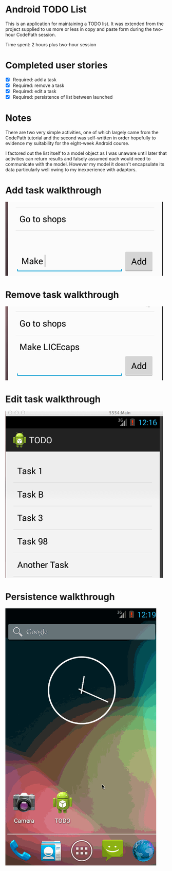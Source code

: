 Android TODO List
=================

This is an application for maintaining a TODO list. It was extended from the project supplied to us more or less in copy and paste form during the two-hour CodePath session.

Time spent: 2 hours plus two-hour session

# Completed user stories

* [x] Required: add a task
* [x] Required: remove a task
* [x] Required: edit a task
* [x] Required: persistence of list between launched

# Notes

There are two very simple activities, one of which largely came from the CodePath tutorial and the second was self-written in order hopefully to evidence my suitability for the eight-week Android course.

I factored out the list itself to a model object as I was unaware until later that activities can return results and falsely assumed each would need to communicate with the model. However my model it doesn't encapsulate its data particularly well owing to my inexperience with adaptors.

# Add task walkthrough
![Add task Walkthrough](images/AddTask.gif)

# Remove task walkthrough
![Remove task Walkthrough](images/RemoveTask.gif)

# Edit task walkthrough
![Remove task Walkthrough](images/EditTask.gif)

# Persistence walkthrough
![Remove task Walkthrough](images/Persistence.gif)